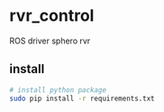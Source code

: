 rvr_control
===

ROS driver sphero rvr

install
---

```bash
# install python package
sudo pip install -r requirements.txt
```
